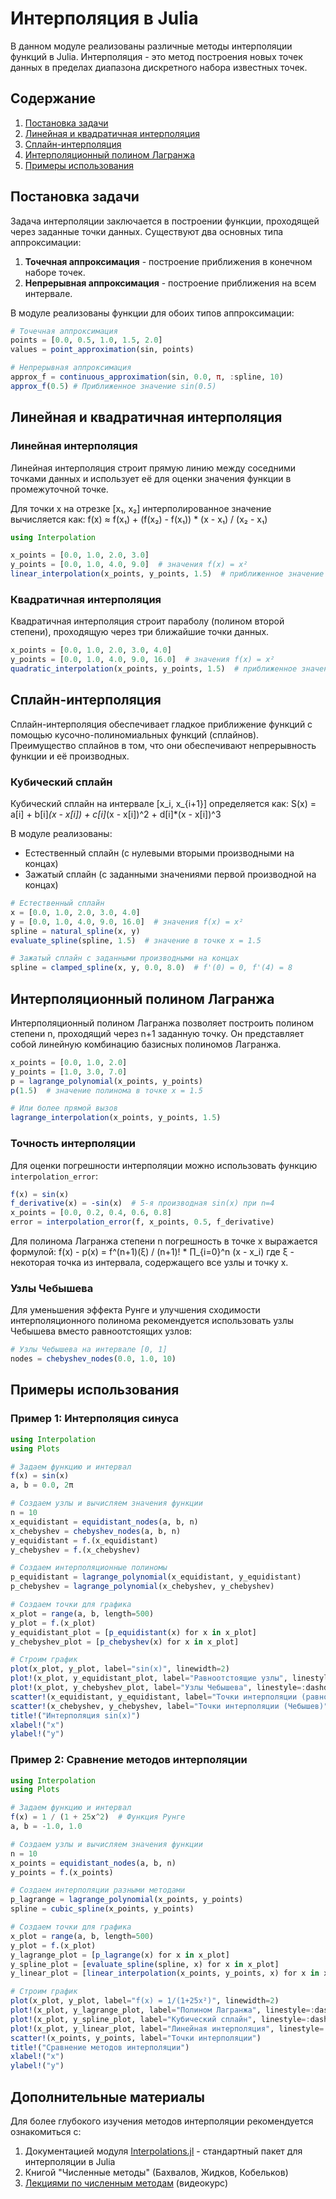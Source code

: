 # Интерполяция в Julia

В данном модуле реализованы различные методы интерполяции функций в Julia. Интерполяция - это метод построения новых точек данных в пределах диапазона дискретного набора известных точек.

## Содержание

1. [Постановка задачи](#постановка-задачи)
2. [Линейная и квадратичная интерполяция](#линейная-и-квадратичная-интерполяция)
3. [Сплайн-интерполяция](#сплайн-интерполяция)
4. [Интерполяционный полином Лагранжа](#интерполяционный-полином-лагранжа)
5. [Примеры использования](#примеры-использования)

## Постановка задачи

Задача интерполяции заключается в построении функции, проходящей через заданные точки данных. Существуют два основных типа аппроксимации:

1. **Точечная аппроксимация** - построение приближения в конечном наборе точек.
2. **Непрерывная аппроксимация** - построение приближения на всем интервале.

В модуле реализованы функции для обоих типов аппроксимации:

```julia
# Точечная аппроксимация
points = [0.0, 0.5, 1.0, 1.5, 2.0]
values = point_approximation(sin, points)

# Непрерывная аппроксимация
approx_f = continuous_approximation(sin, 0.0, π, :spline, 10)
approx_f(0.5) # Приближенное значение sin(0.5)
```

## Линейная и квадратичная интерполяция

### Линейная интерполяция

Линейная интерполяция строит прямую линию между соседними точками данных и использует её для оценки значения функции в промежуточной точке.

Для точки x на отрезке [x₁, x₂] интерполированное значение вычисляется как:
f(x) ≈ f(x₁) + (f(x₂) - f(x₁)) * (x - x₁) / (x₂ - x₁)

```julia
using Interpolation

x_points = [0.0, 1.0, 2.0, 3.0]
y_points = [0.0, 1.0, 4.0, 9.0]  # значения f(x) = x²
linear_interpolation(x_points, y_points, 1.5)  # приближенное значение f(1.5)
```

### Квадратичная интерполяция

Квадратичная интерполяция строит параболу (полином второй степени), проходящую через три ближайшие точки данных.

```julia
x_points = [0.0, 1.0, 2.0, 3.0, 4.0]
y_points = [0.0, 1.0, 4.0, 9.0, 16.0]  # значения f(x) = x²
quadratic_interpolation(x_points, y_points, 1.5)  # приближенное значение f(1.5)
```

## Сплайн-интерполяция

Сплайн-интерполяция обеспечивает гладкое приближение функций с помощью кусочно-полиномиальных функций (сплайнов). Преимущество сплайнов в том, что они обеспечивают непрерывность функции и её производных.

### Кубический сплайн

Кубический сплайн на интервале [x_i, x_{i+1}] определяется как:
S(x) = a[i] + b[i]*(x - x[i]) + c[i]*(x - x[i])^2 + d[i]*(x - x[i])^3

В модуле реализованы:
- Естественный сплайн (с нулевыми вторыми производными на концах)
- Зажатый сплайн (с заданными значениями первой производной на концах)

```julia
# Естественный сплайн
x = [0.0, 1.0, 2.0, 3.0, 4.0]
y = [0.0, 1.0, 4.0, 9.0, 16.0]  # значения f(x) = x²
spline = natural_spline(x, y)
evaluate_spline(spline, 1.5)  # значение в точке x = 1.5

# Зажатый сплайн с заданными производными на концах
spline = clamped_spline(x, y, 0.0, 8.0)  # f'(0) = 0, f'(4) = 8
```

## Интерполяционный полином Лагранжа

Интерполяционный полином Лагранжа позволяет построить полином степени n, проходящий через n+1 заданную точку. Он представляет собой линейную комбинацию базисных полиномов Лагранжа.

```julia
x_points = [0.0, 1.0, 2.0]
y_points = [1.0, 3.0, 7.0]
p = lagrange_polynomial(x_points, y_points)
p(1.5)  # значение полинома в точке x = 1.5

# Или более прямой вызов
lagrange_interpolation(x_points, y_points, 1.5)
```

### Точность интерполяции

Для оценки погрешности интерполяции можно использовать функцию `interpolation_error`:

```julia
f(x) = sin(x)
f_derivative(x) = -sin(x)  # 5-я производная sin(x) при n=4
x_points = [0.0, 0.2, 0.4, 0.6, 0.8]
error = interpolation_error(f, x_points, 0.5, f_derivative)
```

Для полинома Лагранжа степени n погрешность в точке x выражается формулой:
f(x) - p(x) = f^(n+1)(ξ) / (n+1)! * ∏_{i=0}^n (x - x_i)
где ξ - некоторая точка из интервала, содержащего все узлы и точку x.

### Узлы Чебышева

Для уменьшения эффекта Рунге и улучшения сходимости интерполяционного полинома рекомендуется использовать узлы Чебышева вместо равноотстоящих узлов:

```julia
# Узлы Чебышева на интервале [0, 1]
nodes = chebyshev_nodes(0.0, 1.0, 10)
```

## Примеры использования

### Пример 1: Интерполяция синуса

```julia
using Interpolation
using Plots

# Задаем функцию и интервал
f(x) = sin(x)
a, b = 0.0, 2π

# Создаем узлы и вычисляем значения функции
n = 10
x_equidistant = equidistant_nodes(a, b, n)
x_chebyshev = chebyshev_nodes(a, b, n)
y_equidistant = f.(x_equidistant)
y_chebyshev = f.(x_chebyshev)

# Создаем интерполяционные полиномы
p_equidistant = lagrange_polynomial(x_equidistant, y_equidistant)
p_chebyshev = lagrange_polynomial(x_chebyshev, y_chebyshev)

# Создаем точки для графика
x_plot = range(a, b, length=500)
y_plot = f.(x_plot)
y_equidistant_plot = [p_equidistant(x) for x in x_plot]
y_chebyshev_plot = [p_chebyshev(x) for x in x_plot]

# Строим график
plot(x_plot, y_plot, label="sin(x)", linewidth=2)
plot!(x_plot, y_equidistant_plot, label="Равноотстоящие узлы", linestyle=:dash)
plot!(x_plot, y_chebyshev_plot, label="Узлы Чебышева", linestyle=:dashdot)
scatter!(x_equidistant, y_equidistant, label="Точки интерполяции (равном.)")
scatter!(x_chebyshev, y_chebyshev, label="Точки интерполяции (Чебышев)")
title!("Интерполяция sin(x)")
xlabel!("x")
ylabel!("y")
```

### Пример 2: Сравнение методов интерполяции

```julia
using Interpolation
using Plots

# Задаем функцию и интервал
f(x) = 1 / (1 + 25x^2)  # Функция Рунге
a, b = -1.0, 1.0

# Создаем узлы и вычисляем значения функции
n = 10
x_points = equidistant_nodes(a, b, n)
y_points = f.(x_points)

# Создаем интерполяции разными методами
p_lagrange = lagrange_polynomial(x_points, y_points)
spline = cubic_spline(x_points, y_points)

# Создаем точки для графика
x_plot = range(a, b, length=500)
y_plot = f.(x_plot)
y_lagrange_plot = [p_lagrange(x) for x in x_plot]
y_spline_plot = [evaluate_spline(spline, x) for x in x_plot]
y_linear_plot = [linear_interpolation(x_points, y_points, x) for x in x_plot]

# Строим график
plot(x_plot, y_plot, label="f(x) = 1/(1+25x²)", linewidth=2)
plot!(x_plot, y_lagrange_plot, label="Полином Лагранжа", linestyle=:dash)
plot!(x_plot, y_spline_plot, label="Кубический сплайн", linestyle=:dashdot)
plot!(x_plot, y_linear_plot, label="Линейная интерполяция", linestyle=:dot)
scatter!(x_points, y_points, label="Точки интерполяции")
title!("Сравнение методов интерполяции")
xlabel!("x")
ylabel!("y")
```

## Дополнительные материалы

Для более глубокого изучения методов интерполяции рекомендуется ознакомиться с:

1. Документацией модуля [Interpolations.jl](https://github.com/JuliaMath/Interpolations.jl) - стандартный пакет для интерполяции в Julia
2. Книгой "Численные методы" (Бахвалов, Жидков, Кобельков)
3. [Лекциями по численным методам](https://www.youtube.com/playlist?list=PLlb7e2G7aSpT4SMpYl8nH3_QuePopMnmQ) (видеокурс) 
